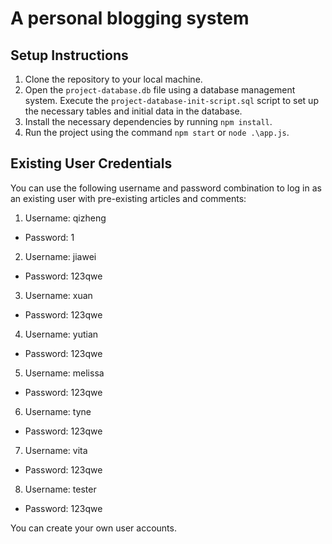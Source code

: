 # A personal blogging system

## Setup Instructions
1. Clone the repository to your local machine.
2. Open the `project-database.db` file using a database management system. Execute the `project-database-init-script.sql` script to set up the necessary tables and initial data in the database.
3. Install the necessary dependencies by running `npm install`.
4. Run the project using the command `npm start` or `node .\app.js`.

## Existing User Credentials

You can use the following username and password combination to log in as an existing user with pre-existing articles and comments:

1. Username: qizheng
- Password: 1

2. Username: jiawei
- Password: 123qwe

3. Username: xuan
- Password: 123qwe

4. Username: yutian
- Password: 123qwe

5. Username: melissa
- Password: 123qwe

6. Username: tyne
- Password: 123qwe

7. Username: vita
- Password: 123qwe

8. Username: tester
- Password: 123qwe

You can create your own user accounts.


